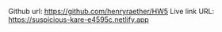 Github url: https://github.com/henryraether/HW5
Live link URL: https://suspicious-kare-e4595c.netlify.app 